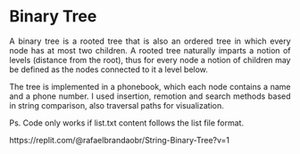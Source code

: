 # Binary Tree
<p align="justify">
A binary tree is a rooted tree that is also an ordered tree in which every node has at most two children. A rooted tree naturally imparts a notion of levels (distance from the root), thus for every node a notion of children may be defined as the nodes connected to it a level below.
</p>
<p align="justify">
The tree is implemented in a phonebook, which each node contains a name and a phone number. I used insertion, remotion and search methods based in string comparison, also traversal paths for visualization. 
</p>
<p align="justify">
Ps. Code only works if list.txt content follows the list file format.
</p>
https://replit.com/@rafaelbrandaobr/String-Binary-Tree?v=1  

